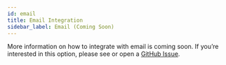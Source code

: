 ```yaml
---
id: email
title: Email Integration
sidebar_label: Email (Coming Soon)
---
```


More information on how to integrate with email is coming soon. If you’re interested in this option, please see or open a [GitHub Issue](https://github.com/monosidev/monosi/issues).
